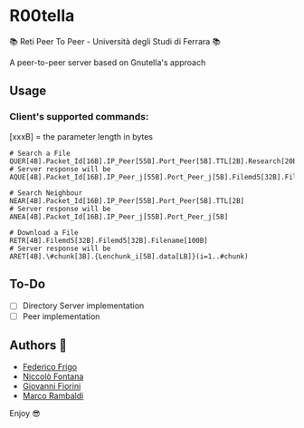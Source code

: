 # R00tella

:books: Reti Peer To Peer - Università degli Studi di Ferrara :books:

A peer-to-peer server based on Gnutella's approach

## Usage

### Client's supported commands:
[xxxB] = the parameter length in bytes
 
```shell
# Search a File
QUER[4B].Packet_Id[16B].IP_Peer[55B].Port_Peer[5B].TTL[2B].Research[20B]
# Server response will be
AQUE[4B].Packet_Id[16B].IP_Peer_j[55B].Port_Peer_j[5B].Filemd5[32B].Filename[100B]

# Search Neighbour
NEAR[4B].Packet_Id[16B].IP_Peer[55B].Port_Peer[5B].TTL[2B]
# Server response will be
ANEA[4B].Packet_Id[16B].IP_Peer_j[55B].Port_Peer_j[5B]

# Download a File
RETR[4B].Filemd5[32B].Filemd5[32B].Filename[100B]
# Server response will be
ARET[4B].\#chunk[3B].{Lenchunk_i[5B].data[LB]}(i=1..#chunk)
```

## To-Do
- [ ] Directory Server implementation
- [ ] Peer implementation

## Authors :rocket:
* [Federico Frigo](https://github.com/xBlue0)
* [Niccolò Fontana](https://github.com/NicFontana)
* [Giovanni Fiorini](https://github.com/GiovanniFiorini)
* [Marco Rambaldi](https://github.com/jhonrambo93)

Enjoy :sunglasses:
